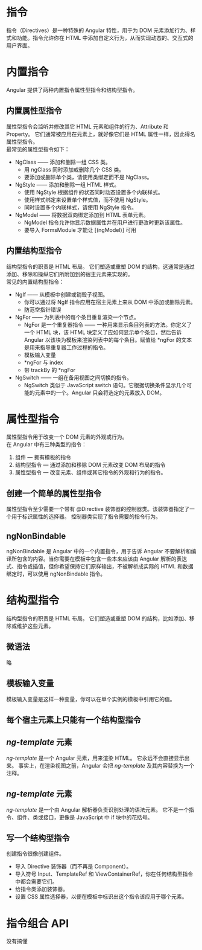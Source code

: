 # 指令
指令（Directives）是一种特殊的 Angular 特性，用于为 DOM 元素添加行为、样式和功能。指令允许你在 HTML 中添加自定义行为，从而实现动态的、交互式的用户界面。

# 内置指令
Angular 提供了两种内置指令属性型指令和结构型指令。  

## 内置属性型指令
属性型指令会监听并修改其它 HTML 元素和组件的行为、Attribute 和 Property。 它们通常被应用在元素上，就好像它们是 HTML 属性一样，因此得名属性型指令。  
最常见的属性型指令如下：
* NgClass —— 添加和删除一组 CSS 类。
  * 用 ngClass 同时添加或删除几个 CSS 类。
  * 要添加或删除单个类，请使用类绑定而不是 NgClass。
* NgStyle —— 添加和删除一组 HTML 样式。
  * 使用 NgStyle 根据组件的状态同时动态设置多个内联样式。
  * 使用样式绑定来设置单个样式值，而不使用 NgStyle。
  * 同时设置多个内联样式，请使用 NgStyle 指令。
* NgModel —— 将数据双向绑定添加到 HTML 表单元素。
  * NgModel 指令允许你显示数据属性并在用户进行更改时更新该属性。
  * 要导入 FormsModule 才能让 [(ngModel)] 可用

## 内置结构型指令
结构型指令的职责是 HTML 布局。 它们塑造或重塑 DOM 的结构，这通常是通过添加、移除和操纵它们所附加到的宿主元素来实现的。  
常见的内置结构型指令：
* NgIf —— 从模板中创建或销毁子视图。
  * 你可以通过将 NgIf 指令应用在宿主元素上来从 DOM 中添加或删除元素。
  * 防范空指针错误
* NgFor —— 为列表中的每个条目重复渲染一个节点。
  * NgFor 是一个重复器指令 —— 一种用来显示条目列表的方法。你定义了一个 HTML 块，该 HTML 块定义了应如何显示单个条目，然后告诉 Angular 以该块为模板来渲染列表中的每个条目。赋值给 *ngFor 的文本是用来指导重复器工作过程的指令。
  * 模板输入变量
  * *ngFor 与 index
  * 带 trackBy 的 *ngFor
* NgSwitch —— 一组在备用视图之间切换的指令。
  * NgSwitch 类似于 JavaScript switch 语句。它根据切换条件显示几个可能的元素中的一个。Angular 只会将选定的元素放入 DOM。

# 属性型指令
属性型指令用于改变一个 DOM 元素的外观或行为。  
在 Angular 中有三种类型的指令：
1. 组件 — 拥有模板的指令
2. 结构型指令 — 通过添加和移除 DOM 元素改变 DOM 布局的指令
3. 属性型指令 — 改变元素、组件或其它指令的外观和行为的指令。

## 创建一个简单的属性型指令
属性型指令至少需要一个带有 @Directive 装饰器的控制器类。该装饰器指定了一个用于标识属性的选择器。 控制器类实现了指令需要的指令行为。

## ngNonBindable
ngNonBindable 是 Angular 中的一个内置指令，用于告诉 Angular 不要解析和编译所包含的内容。当你需要在模板中包含一些本来应该由 Angular 解析的表达式、指令或插值，但你希望保持它们原样输出，不被解析成实际的 HTML 和数据绑定时，可以使用 ngNonBindable 指令。

# 结构型指令
结构型指令的职责是 HTML 布局。 它们塑造或重塑 DOM 的结构，比如添加、移除或维护这些元素。  

## 微语法
略

## 模板输入变量
模板输入变量是这样一种变量，你可以在单个实例的模板中引用它的值。  

## 每个宿主元素上只能有一个结构型指令

## *ng-template* 元素
*ng-template* 是一个 Angular 元素，用来渲染 HTML。 它永远不会直接显示出来。 事实上，在渲染视图之前，Angular 会把 *ng-template* 及其内容替换为一个注释。

## *ng-template* 元素
*ng-template* 是一个由 Angular 解析器负责识别处理的语法元素。 它不是一个指令、组件、类或接口，更像是 JavaScript 中 if 块中的花括号。

## 写一个结构型指令
创建指令很像创建组件。
* 导入 Directive 装饰器（而不再是 Component）。
* 导入符号 Input、TemplateRef 和 ViewContainerRef，你在任何结构型指令中都会需要它们。
* 给指令类添加装饰器。
* 设置 CSS 属性选择器，以便在模板中标识出这个指令该应用于哪个元素。

# 指令组合 API
没有搞懂